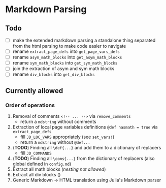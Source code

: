 # Markdown Parsing

## Todo

* [ ] make the extended markdown parsing a standalone thing separated from the html parsing to make code easier to navigate
* [ ] rename `extract_page_defs` into `get_page_vars_defs`
* [ ] rename `asym_math_blocks` into `get_asym_math_blocks`
* [ ] rename `sym_math_blocks` into `get_sym_math_blocks`
* [ ] join the extraction of asym and sym math blocks
* [ ] rename `div_blocks` into `get_div_blocks`

## Currently allowed

### Order of operations

1. Removal of comments `<!-- ... -->` via `remove_comments`
    * return a `mdstring` without comments
1. Extraction of local page variables definitions `@def hasmath = true` via `extract_page_defs`
    * fill `JD_LOC_VARS` appropriately (see `set_vars!`)
    * return a `mdstring` without `@def...`
1. (**TODO**) Finding all `\def{...}` and add them to a dictionary of replacers
    * fill `JD_COMMANDS`
1. (**TODO**) Finding all `\coms{...}` from the dictionary of replacers (also global defined in `config.md`)
1. Extract all math blocks (*nesting not allowed*)
1. Extract all div blocks ()
1. Generic Markdown -> HTML translation using Julia's Markdown parser
